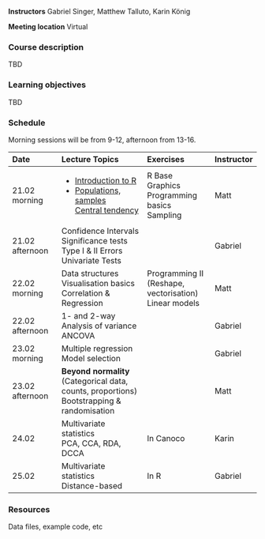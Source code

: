 **Instructors** Gabriel Singer, Matthew Talluto, Karin König

**Meeting location** Virtual

### Course description

TBD

### Learning objectives

TBD

### Schedule

Morning sessions will be from 9-12, afternoon from 13-16.

|Date  |Lecture Topics|Exercises |Instructor|
| :--- |  :---|   :---    | :--- |
|21.02 morning|<ul><li>[Introduction to R](unit_1/1a_intro_r.html)<li>[Populations, samples<br/>Central tendency](unit_1/1b_population_samples.html)</ul>|R Base Graphics<br/>Programming basics<br/>Sampling|Matt|
|21.02 afternoon|Confidence Intervals<br/>Significance tests<br/>Type I & II Errors<br/>Univariate Tests| |Gabriel| 
|22.02 morning|Data structures<br/>Visualisation basics<br/>Correlation & Regression|Programming II<br/>(Reshape, vectorisation)<br/>Linear models|Matt|
|22.02 afternoon|1- and 2-way Analysis of variance<br/>ANCOVA||Gabriel|
|23.02 morning|Multiple regression<br/>Model selection||Gabriel|
|23.02 afternoon|**Beyond normality**<br/>(Categorical data, counts, proportions)<br/>Bootstrapping & randomisation||Matt|
|24.02|Multivariate statistics<br/>PCA, CCA, RDA, DCCA|In Canoco|Karin|
|25.02|Multivariate statistics<br/>Distance-based|In R|Gabriel|


### Resources

Data files, example code, etc